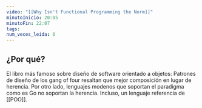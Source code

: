 ```yaml
---
video: "[[Why Isn't Functional Programming the Norm]]"
minutoInicio: 20:05
minutoFin: 22:07
tags: 
num_veces_leida: 0
---
```

## ¿Por qué?

El libro más famoso sobre diseño de software orientado a objetos: Patrones de diseño de los gang of four resaltan que mejor composición en lugar de herencia. Por otro lado, lenguajes modenos que soportan el paradigma como es Go no soportan la herencia. Incluso, un lenguaje referencia de [[POO]].